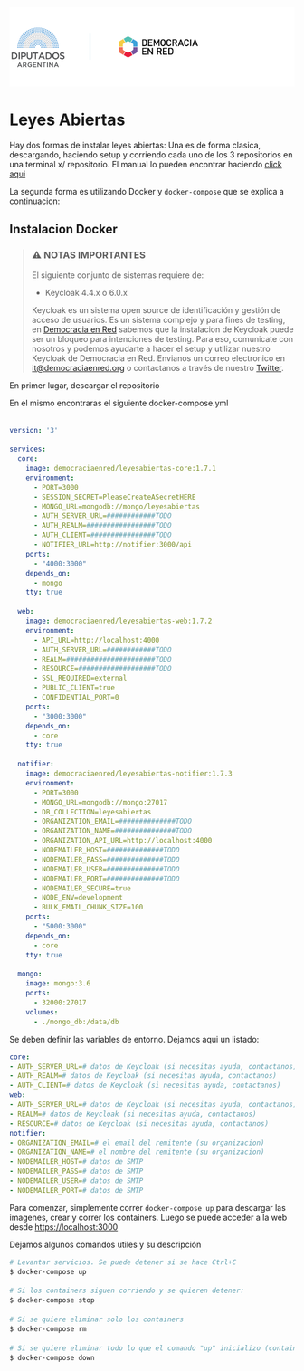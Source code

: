 ![Header](/header-doc.png)

# Leyes Abiertas 

Hay dos formas de instalar leyes abiertas: Una es de forma clasica, descargando, haciendo setup y corriendo cada uno de los 3 repositorios en una terminal x/ repositorio. El manual lo pueden encontrar haciendo [click aqui](/instalacion-clasica.md)

La segunda forma es utilizando Docker y `docker-compose` que se explica a continuacion:

## Instalacion Docker

> ### ⚠️ NOTAS IMPORTANTES
> 
> El siguiente conjunto de sistemas requiere de:
> - Keycloak 4.4.x o 6.0.x
> 
> Keycloak es un sistema open source de identificación y gestión de acceso de usuarios. Es un sistema complejo y para fines de testing, en [Democracia en Red](https://democraciaenred.org) sabemos que la instalacion de Keycloak puede ser un bloqueo para intenciones de testing. Para eso, comunicate con nosotros y podemos ayudarte a hacer el setup y utilizar nuestro Keycloak de Democracia en Red. Envianos un correo electronico en [it@democraciaenred.org](mailto:it@democraciaenred.org) o contactanos a través de nuestro [Twitter](https://twitter.com/fundacionDER).

En primer lugar, descargar el repositorio

En el mismo encontraras el siguiente docker-compose.yml

```yaml

version: '3'

services:
  core:
    image: democraciaenred/leyesabiertas-core:1.7.1
    environment:
      - PORT=3000
      - SESSION_SECRET=PleaseCreateASecretHERE
      - MONGO_URL=mongodb://mongo/leyesabiertas
      - AUTH_SERVER_URL=############TODO
      - AUTH_REALM=#################TODO
      - AUTH_CLIENT=################TODO
      - NOTIFIER_URL=http://notifier:3000/api
    ports:
      - "4000:3000"
    depends_on:
      - mongo
    tty: true

  web:
    image: democraciaenred/leyesabiertas-web:1.7.2
    environment:
      - API_URL=http://localhost:4000
      - AUTH_SERVER_URL=############TODO
      - REALM=######################TODO
      - RESOURCE=###################TODO
      - SSL_REQUIRED=external
      - PUBLIC_CLIENT=true
      - CONFIDENTIAL_PORT=0
    ports:
      - "3000:3000"
    depends_on:
      - core
    tty: true

  notifier:
    image: democraciaenred/leyesabiertas-notifier:1.7.3
    environment:
      - PORT=3000
      - MONGO_URL=mongodb://mongo:27017
      - DB_COLLECTION=leyesabiertas
      - ORGANIZATION_EMAIL=##############TODO
      - ORGANIZATION_NAME=###############TODO
      - ORGANIZATION_API_URL=http://localhost:4000
      - NODEMAILER_HOST=##############TODO
      - NODEMAILER_PASS=##############TODO
      - NODEMAILER_USER=##############TODO
      - NODEMAILER_PORT=##############TODO
      - NODEMAILER_SECURE=true
      - NODE_ENV=development
      - BULK_EMAIL_CHUNK_SIZE=100
    ports:
      - "5000:3000"
    depends_on:
      - core
    tty: true

  mongo:
    image: mongo:3.6
    ports:
      - 32000:27017
    volumes:
      - ./mongo_db:/data/db
```

Se deben definir las variables de entorno. Dejamos aqui un listado:

```yaml
core:
- AUTH_SERVER_URL=# datos de Keycloak (si necesitas ayuda, contactanos)
- AUTH_REALM=# datos de Keycloak (si necesitas ayuda, contactanos)
- AUTH_CLIENT=# datos de Keycloak (si necesitas ayuda, contactanos)
web:
- AUTH_SERVER_URL=# datos de Keycloak (si necesitas ayuda, contactanos)
- REALM=# datos de Keycloak (si necesitas ayuda, contactanos)
- RESOURCE=# datos de Keycloak (si necesitas ayuda, contactanos)
notifier:
- ORGANIZATION_EMAIL=# el email del remitente (su organizacion)
- ORGANIZATION_NAME=# el nombre del remitente (su organizacion)
- NODEMAILER_HOST=# datos de SMTP
- NODEMAILER_PASS=# datos de SMTP
- NODEMAILER_USER=# datos de SMTP
- NODEMAILER_PORT=# datos de SMTP

```
Para comenzar, simplemente correr `docker-compose up` para descargar las imagenes, crear y correr los containers. Luego se puede acceder a la web desde [https://localhost:3000](https://localhost:3000)


Dejamos algunos comandos utiles y su descripción

```bash
# Levantar servicios. Se puede detener si se hace Ctrl+C
$ docker-compose up

# Si los containers siguen corriendo y se quieren detener:
$ docker-compose stop

# Si se quiere eliminar solo los containers
$ docker-compose rm

# Si se quiere eliminar todo lo que el comando "up" inicializo (containers, volumenes, imagenes, etc)
$ docker-compose down
```

